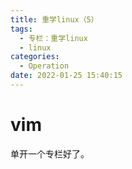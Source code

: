 ```yaml
---
title: 重学linux（5）
tags:
  - 专栏：重学linux
  - linux
categories:
  - Operation
date: 2022-01-25 15:40:15
---
```


# vim

单开一个专栏好了。

